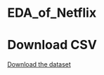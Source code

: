# EDA_of_Netflix
# Download CSV
[Download the dataset](https://raw.githubusercontent.com/SwapnilGohain02/EDA_of_Netflix/refs/heads/main/netflix_titles.csv)
